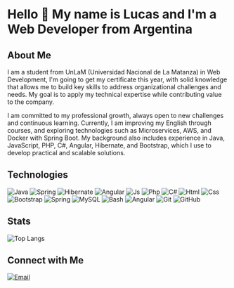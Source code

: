 # Hello 👋 My name is Lucas and I'm a Web Developer from Argentina  

## About Me  
I am a student from UnLaM (Universidad Nacional de La Matanza) in Web Development, I'm going to get my certificate this year, with solid knowledge that allows me to build key skills to address organizational challenges and needs. My goal is to apply my technical expertise while contributing value to the company.

I am committed to my professional growth, always open to new challenges and continuous learning. Currently, I am improving my English through courses, and exploring technologies such as Microservices, AWS, and Docker with Spring Boot. My background also includes experience in Java, JavaScript, PHP, C#, Angular, Hibernate, and Bootstrap, which I use to develop practical and scalable solutions.

## Technologies  
![Java](https://skillicons.dev/icons?i=java) ![Spring](https://skillicons.dev/icons?i=spring) ![Hibernate](https://skillicons.dev/icons?i=hibernate) ![Angular](https://skillicons.dev/icons?i=angular) ![Js](https://skillicons.dev/icons?i=js) ![Php](https://skillicons.dev/icons?i=php) ![C#](https://skillicons.dev/icons?i=cs) ![Html](https://skillicons.dev/icons?i=html) ![Css](https://skillicons.dev/icons?i=css) ![Bootstrap](https://skillicons.dev/icons?i=bootstrap) ![Spring](https://skillicons.dev/icons?i=spring) ![MySQL](https://skillicons.dev/icons?i=mysql) ![Bash](https://skillicons.dev/icons?i=bash) ![Angular](https://skillicons.dev/icons?i=angular) ![Git](https://skillicons.dev/icons?i=git) ![GitHub](https://skillicons.dev/icons?i=github)

## Stats  
![Top Langs](https://github-readme-stats.vercel.app/api/top-langs/?username=LukasGava&layout=compact&theme=radical)  

## Connect with Me 
[![Email](https://img.shields.io/badge/Email-Contact-informational?style=flat&logo=gmail)](mailto:yourmail@gmail.com)  

